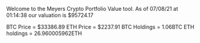 Welcome to the Meyers Crypto Portfolio Value tool. 
As of 07/08/21 at 01:14:38 our valuation is $95724.17 

BTC Price = $33386.89
 ETH Price = $2237.91
BTC Holdings = 1.06BTC
 ETH holdings = 26.960005962ETH 
